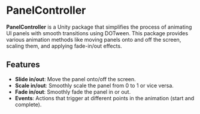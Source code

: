 # PanelController

**PanelController** is a Unity package that simplifies the process of animating UI panels with smooth transitions using DOTween. This package provides various animation methods like moving panels onto and off the screen, scaling them, and applying fade-in/out effects.

## Features

- **Slide in/out**: Move the panel onto/off the screen.
- **Scale in/out**: Smoothly scale the panel from 0 to 1 or vice versa.
- **Fade in/out**: Smoothly fade the panel in or out.
- **Events**: Actions that trigger at different points in the animation (start and complete).
